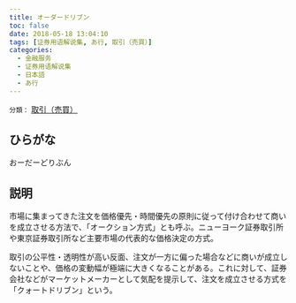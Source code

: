 ```yaml
---
title: オーダードリブン
toc: false
date: 2018-05-18 13:04:10
tags: [证券用语解说集, あ行, 取引（売買）]
categories:
  - 金融服务
  - 证券用语解说集
  - 日本語
  - あ行
---
```


`分類：` [取引（売買）](/tags/取引（売買）/)

## ひらがな

おーだーどりぶん

## 説明

市場に集まってきた注文を価格優先・時間優先の原則に従って付け合わせて商いを成立させる方法で、「オークション方式」とも呼ぶ。ニューヨーク証券取引所や東京証券取引所など主要市場の代表的な価格決定の方式。

取引の公平性・透明性が高い反面、注文が一方に偏った場合などに商いが成立しないことや、価格の変動幅が極端に大きくなることがある。これに対して、証券会社などがマーケットメーカーとして気配を提示して、注文を成立させる方式を「クォートドリブン」という。
